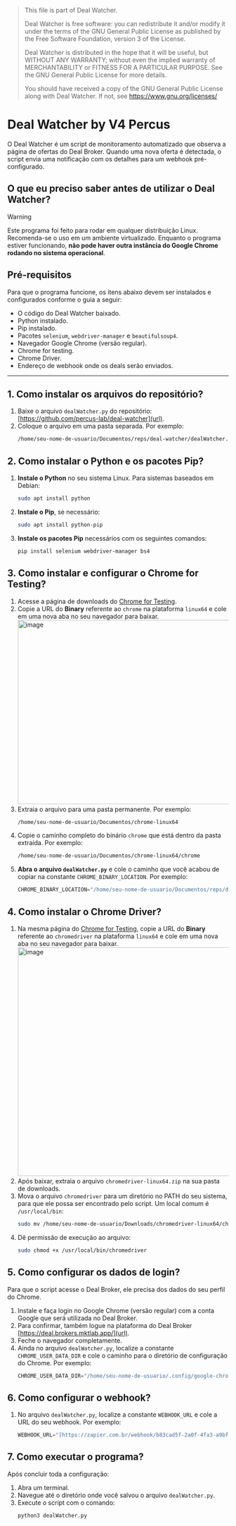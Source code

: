 > This file is part of Deal Watcher.
>
> Deal Watcher is free software: you can redistribute it and/or modify
> it under the terms of the GNU General Public License as published by
> the Free Software Foundation, version 3 of the License.
>
> Deal Watcher is distributed in the hope that it will be useful,
> but WITHOUT ANY WARRANTY; without even the implied warranty of
> MERCHANTABILITY or FITNESS FOR A PARTICULAR PURPOSE. See the
> GNU General Public License for more details.
>
> You should have received a copy of the GNU General Public License
> along with Deal Watcher. If not, see <https://www.gnu.org/licenses/>

# Deal Watcher by V4 Percus

O Deal Watcher é um script de monitoramento automatizado que observa a página de ofertas do Deal Broker. Quando uma nova oferta é detectada, o script envia uma notificação com os detalhes para um webhook pré-configurado.

## O que eu preciso saber antes de utilizar o Deal Watcher?

> [!WARNING]
> Este programa foi feito para rodar em qualquer distribuição Linux. Recomenda-se o uso em um ambiente virtualizado. Enquanto o programa estiver funcionando, **não pode haver outra instância do Google Chrome rodando no sistema operacional**.

## Pré-requisitos

Para que o programa funcione, os itens abaixo devem ser instalados e configurados conforme o guia a seguir:

* O código do Deal Watcher baixado.
* Python instalado.
* Pip instalado.
* Pacotes `selenium`, `webdriver-manager` e `beautifulsoup4`.
* Navegador Google Chrome (versão regular).
* Chrome for testing.
* Chrome Driver.
* Endereço de webhook onde os deals serão enviados.

---

## 1. Como instalar os arquivos do repositório?

1.  Baixe o arquivo `dealWatcher.py` do repositório: [https://github.com/percus-lab/deal-watcher](url).
2.  Coloque o arquivo em uma pasta separada. Por exemplo:
    ```bash
    /home/seu-nome-de-usuario/Documentos/reps/deal-watcher/dealWatcher.py
    ```

## 2. Como instalar o Python e os pacotes Pip?

1.  **Instale o Python** no seu sistema Linux. Para sistemas baseados em Debian:
    ```sh
    sudo apt install python
    ```
2.  **Instale o Pip**, se necessário:
    ```sh
    sudo apt install python-pip
    ```
3.  **Instale os pacotes Pip** necessários com os seguintes comandos:
    ```sh
    pip install selenium webdriver-manager bs4
    ```

## 3. Como instalar e configurar o Chrome for Testing?

1.  Acesse a página de downloads do [Chrome for Testing](https://googlechromelabs.github.io/chrome-for-testing/).
2.  Copie a URL do **Binary** referente ao `chrome` na plataforma `linux64` e cole em uma nova aba no seu navegador para baixar.<img width="1691" height="418" alt="image" src="https://github.com/user-attachments/assets/9c0ad5ec-26f5-4690-9b8f-b10b612446b9" />
3.  Extraia o arquivo para uma pasta permanente. Por exemplo:
    ```bash
    /home/seu-nome-de-usuario/Documentos/chrome-linux64
    ```
4.  Copie o caminho completo do binário `chrome` que está dentro da pasta extraída. Por exemplo:
    ```bash
    /home/seu-nome-de-usuario/Documentos/chrome-linux64/chrome
    ```
5.  **Abra o arquivo `dealWatcher.py`** e cole o caminho que você acabou de copiar na constante `CHROME_BINARY_LOCATION`. Por exemplo:
    ```python
    CHROME_BINARY_LOCATION="/home/seu-nome-de-usuario/Documentos/reps/deal-watcher/depens/chrome-linux64/chrome"
    ```

## 4. Como instalar o Chrome Driver?

1.  Na mesma página do [Chrome for Testing](https://googlechromelabs.github.io/chrome-for-testing/), copie a URL do **Binary** referente ao `chromedriver` na plataforma `linux64` e cole em uma nova aba no seu navegador para baixar.<img width="1679" height="519" alt="image" src="https://github.com/user-attachments/assets/264ef38c-4738-4185-aa2e-75db3e1d296d" />
2.  Após baixar, extraia o arquivo `chromedriver-linux64.zip` na sua pasta de downloads.
3.  Mova o arquivo `chromedriver` para um diretório no PATH do seu sistema, para que ele possa ser encontrado pelo script. Um local comum é `/usr/local/bin`:
    ```sh
    sudo mv /home/seu-nome-de-usuario/Downloads/chromedriver-linux64/chromedriver /usr/local/bin
    ```
4.  Dê permissão de execução ao arquivo:
    ```sh
    sudo chmod +x /usr/local/bin/chromedriver
    ```

## 5. Como configurar os dados de login?

Para que o script acesse o Deal Broker, ele precisa dos dados do seu perfil do Chrome.

1.  Instale e faça login no Google Chrome (versão regular) com a conta Google que será utilizada no Deal Broker.
2.  Para confirmar, também logue na plataforma do Deal Broker [https://deal.brokers.mktlab.app/](url).
3.  Feche o navegador completamente.
4.  Ainda no arquivo `dealWatcher.py`, localize a constante `CHROME_USER_DATA_DIR` e cole o caminho para o diretório de configuração do Chrome. Por exemplo:
    ```python
    CHROME_USER_DATA_DIR="/home/seu-nome-de-usuario/.config/google-chrome"
    ```

## 6. Como configurar o webhook?

1.  No arquivo `dealWatcher.py`, localize a constante `WEBHOOK_URL` e cole a URL do seu webhook. Por exemplo:
    ```python
    WEBHOOK_URL="[https://zapier.com.br/webhook/b83cad5f-2a0f-4fa3-a9bf-efc3c5d9ec4](https://zapier.com.br/webhook/b83cad5f-2a0f-4fa3-a9bf-efc3c5d9ec4)"
    ```

## 7. Como executar o programa?

Após concluir toda a configuração:

1.  Abra um terminal.
2.  Navegue até o diretório onde você salvou o arquivo `dealWatcher.py`.
3.  Execute o script com o comando:
    ```sh
    python3 dealWatcher.py
    ```
